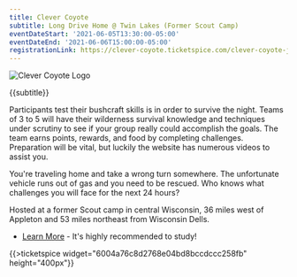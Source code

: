 ```yaml
---
title: Clever Coyote
subtitle: Long Drive Home @ Twin Lakes (Former Scout Camp)
eventDateStart: '2021-06-05T13:30:00-05:00'
eventDateEnd: '2021-06-06T15:00:00-05:00'
registrationLink: https://clever-coyote.ticketspice.com/clever-coyote-june-2021
---
```


<div class="W(35%) W(70%)--s M(a)">
<img src="{{@root.rootPath}}images/clever-coyote-logo.png" alt="Clever Coyote Logo" class="W(100%)" />
</div>

<div class="D(f) Jc(c) Fz(2em) Fw(b)">

{{subtitle}}

</div>

Participants test their bushcraft skills is in order to survive the night. Teams of 3 to 5 will have their wilderness survival knowledge and techniques under scrutiny to see if your group really could accomplish the goals. The team earns points, rewards, and food by completing challenges. Preparation will be vital, but luckily the website has numerous videos to assist you.

<div class="Mx(a) W(80%) Bdw(1px) M(1em) P(1em)">

You're traveling home and take a wrong turn somewhere. The unfortunate vehicle runs out of gas and you need to be rescued. Who knows what challenges you will face for the next 24 hours?

</div>

Hosted at a former Scout camp in central Wisconsin, 36 miles west of Appleton and 53 miles northeast from Wisconsin Dells.

* [Learn More](https://clever-coyote.8b.io/) - It's highly recommended to study!

{{>ticketspice widget="6004a76c8d2768e04bd8bccdccc258fb" height="400px"}}
